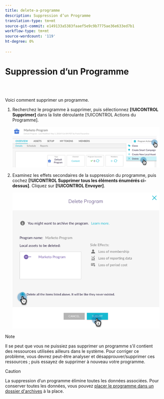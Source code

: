 ```yaml
---
title: delete-a-programme
description: Suppression d’un Programme
translation-type: tm+mt
source-git-commit: e149133a5383faaef5e9c9b7775ae36e633ed7b1
workflow-type: tm+mt
source-wordcount: '119'
ht-degree: 0%

---
```



# Suppression d’un Programme

<br> 

Voici comment supprimer un programme.

1. Recherchez le programme à supprimer, puis sélectionnez **[!UICONTROL Supprimer]** dans la liste déroulante [!UICONTROL Actions du Programme].

   ![Image un](/help/sky/assets/programs/delete-a-program/delete-a-program-1.png)

1. Examinez les effets secondaires de la suppression du programme, puis cochez **[!UICONTROL Supprimer tous les éléments énumérés ci-dessus]**. Cliquez sur **[!UICONTROL Envoyer]**.

   ![Image 2](/help/sky/assets/programs/delete-a-program/delete-a-program-2.png)

>[!NOTE]
>
>Il se peut que vous ne puissiez pas supprimer un programme s’il contient des ressources utilisées ailleurs dans le système. Pour corriger ce problème, vous devrez peut-être analyser et désapprouver/supprimer ces ressources ; puis essayez de supprimer à nouveau votre programme.

>[!CAUTION]
>
>La suppression d’un programme élimine toutes les données associées. Pour conserver toutes les données, vous pouvez [placer le programme dans un dossier d&#39;archives](/help/sky/archive-a-program.md) à la place.
